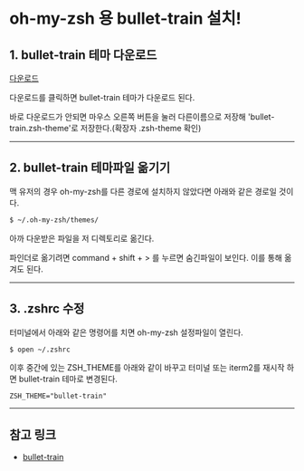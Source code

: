 # oh-my-zsh 용 bullet-train 설치!

## 1. bullet-train 테마 다운로드

[다운로드](https://raw.githubusercontent.com/caiogondim/bullet-train-oh-my-zsh-theme/master/bullet-train.zsh-theme)

다운로드를 클릭하면 bullet-train 테마가 다운로드 된다.

바로 다운로드가 안되면 마우스 오른쪽 버튼을 눌러 다른이름으로 저장해 'bullet-train.zsh-theme'로 저장한다.(확장자 .zsh-theme 확인)

---

## 2. bullet-train 테마파일 옮기기

맥 유저의 경우 oh-my-zsh를 다른 경로에 설치하지 않았다면 아래와 같은 경로일 것이다.

```bash
$ ~/.oh-my-zsh/themes/
```

아까 다운받은 파일을 저 디렉토리로 옮긴다.

파인더로 옮기려면  command + shift + > 를 누르면 숨긴파일이 보인다. 이를 통해 옮겨도 된다.

---

## 3. .zshrc 수정

터미널에서 아래와 같은 명령어를 치면 oh-my-zsh 설정파일이 열린다.

```bash
$ open ~/.zshrc
```

이후 중간에 있는 ZSH_THEME를 아래와 같이 바꾸고
터미널 또는 iterm2를 재시작 하면 bullet-train 테마로 변경된다.

```
ZSH_THEME="bullet-train"
```

---

## 참고 링크

- [bullet-train](https://github.com/caiogondim/bullet-train.zsh)
